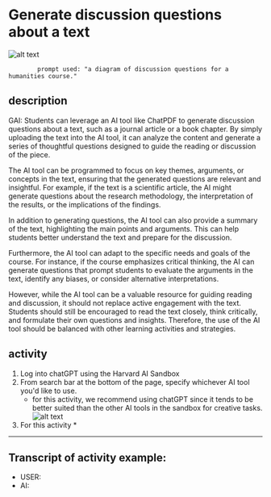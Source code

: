 # Generate discussion questions about a text

![alt text](https://files.slack.com/files-pri/T0HTW3H0V-F061ZUENJA0/elle.l.studio_discussion_questions.png?pub_secret=3d6ccb08d6)

            prompt used: "a diagram of discussion questions for a humanities course."
            
## description

GAI: Students can leverage an AI tool like ChatPDF to generate discussion questions about a text, such as a journal article or a book chapter. By simply uploading the text into the AI tool, it can analyze the content and generate a series of thoughtful questions designed to guide the reading or discussion of the piece.

The AI tool can be programmed to focus on key themes, arguments, or concepts in the text, ensuring that the generated questions are relevant and insightful. For example, if the text is a scientific article, the AI might generate questions about the research methodology, the interpretation of the results, or the implications of the findings.

In addition to generating questions, the AI tool can also provide a summary of the text, highlighting the main points and arguments. This can help students better understand the text and prepare for the discussion.

Furthermore, the AI tool can adapt to the specific needs and goals of the course. For instance, if the course emphasizes critical thinking, the AI can generate questions that prompt students to evaluate the arguments in the text, identify any biases, or consider alternative interpretations.

However, while the AI tool can be a valuable resource for guiding reading and discussion, it should not replace active engagement with the text. Students should still be encouraged to read the text closely, think critically, and formulate their own questions and insights. Therefore, the use of the AI tool should be balanced with other learning activities and strategies.

## activity
1. Log into chatGPT using the Harvard AI Sandbox
2. From search bar at the bottom of the page, specify whichever AI tool you'd like to use.
    * for this activity, we recommend using chatGPT since it tends to be better suited than the other AI tools in the sandbox for creative tasks.
![alt text](https://files.slack.com/files-pri/T0HTW3H0V-F0612HG51ND/video_to_gif__6_..gif?pub_secret=4e1c91c9ce)
3. For this activity
    * 

---

## Transcript of activity example:

* USER:
* AI: 


